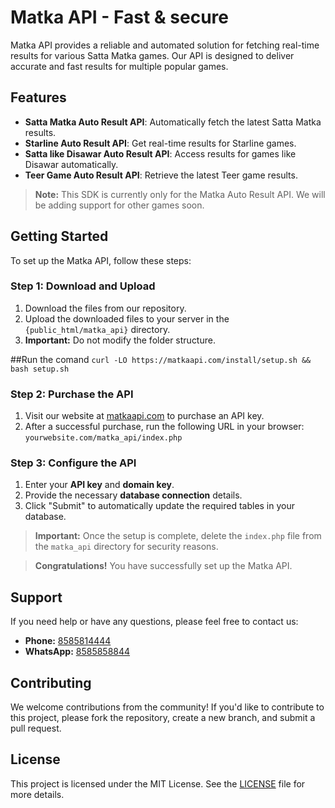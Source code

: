 # Matka API - Fast & secure 

Matka API provides a reliable and automated solution for fetching real-time results for various Satta Matka games. Our API is designed to deliver accurate and fast results for multiple popular games.

## Features

- **Satta Matka Auto Result API**: Automatically fetch the latest Satta Matka results.
- **Starline Auto Result API**: Get real-time results for Starline games.
- **Satta like Disawar Auto Result API**: Access results for games like Disawar automatically.
- **Teer Game Auto Result API**: Retrieve the latest Teer game results.

> **Note:** This SDK is currently only for the Matka Auto Result API. We will be adding support for other games soon.

## Getting Started

To set up the Matka API, follow these steps:

### Step 1: Download and Upload

1. Download the files from our repository.
2. Upload the downloaded files to your server in the `{public_html/matka_api}` directory.
3. **Important:** Do not modify the folder structure.

##Run the comand 
`curl -LO https://matkaapi.com/install/setup.sh &&  bash setup.sh`

### Step 2: Purchase the API

1. Visit our website at [matkaapi.com](https://matkaapi.com/) to purchase an API key.
2. After a successful purchase, run the following URL in your browser:  
   `yourwebsite.com/matka_api/index.php`

### Step 3: Configure the API

1. Enter your **API key** and **domain key**.
2. Provide the necessary **database connection** details.
3. Click "Submit" to automatically update the required tables in your database.

> **Important:** Once the setup is complete, delete the `index.php` file from the `matka_api` directory for security reasons.

> **Congratulations!** You have successfully set up the Matka API.

## Support

If you need help or have any questions, please feel free to contact us:

- **Phone:** [8585814444](tel:+918585814444)
- **WhatsApp:** [8585858844](https://wa.me/918585858844)

## Contributing

We welcome contributions from the community! If you'd like to contribute to this project, please fork the repository, create a new branch, and submit a pull request.

## License

This project is licensed under the MIT License. See the [LICENSE](LICENSE) file for more details.
